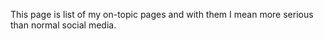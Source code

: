 <!DOCTYPE html>
<html>
<head>
<meta charset="UTF-8" />
<!-- <meta http-equiv="refresh" content="60" /> -->
<meta name="description" content="Links to on-topic pages which I use." />
<!-- <meta name="keywords" content="" /> -->
<meta name="author" content="Mikaela Suomalainen" />
<link rel="canonical" href="https://mkaysi.github.io/pages/on-topic.html">
<title>On-topic pages</title>
<link rel="stylesheet" type="text/css" href="../css.css" />
</head>
<body>

This page is list of my on-topic pages and with them I mean more serious 
than normal social media.


</body>
</html>
<!-- vim : set ft=markdown-->
